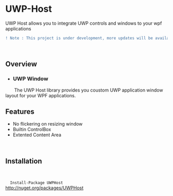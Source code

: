 # UWP-Host
UWP Host allows you to integrate UWP controls and windows to your wpf applications
```diff
! Note : This project is under development, more updates will be available soon.
```
<br>
<h2>Overview</h2>
<ul>
  <li><h3>UWP Window</h3></li>
</ul>
&nbsp;&nbsp;&nbsp;&nbsp;&nbsp;&nbsp;
The UWP Host library provides you coustom UWP application window layout for your WPF applications.
<h2>Features</h2>
<ul>
<li>No flickering on resizing window</li>
<li>Builtin ControlBox</li>
<li>Extented Content Area</li>
</ul>
<br>
<h2>Installation</h2>
<br>
<code>
  Install-Package UWPHost
</code>
<a href="">http://nuget.org/packages/UWPHost</a>
